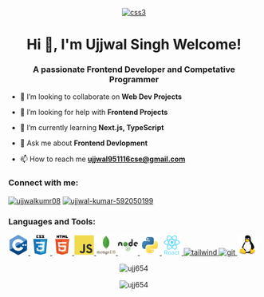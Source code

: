 <p align="center"> <a href="https://www.w3schools.com/css/" target="_blank" rel="noreferrer"> <img src="https://raw.githubusercontent.com/halfrost/halfrost/master/icons/header_.png" alt="css3" width="100%" height="150"/> </a> </p>

<h1 align="center">Hi 👋, I'm Ujjwal Singh Welcome!</h1>
<h3 align="center">A passionate Frontend Developer and Competative Programmer</h3>


 
- 👯 I’m looking to collaborate on **Web Dev Projects**

- 🤝 I’m looking for help with **Frontend Projects**

- 🌱 I’m currently learning **Next.js, TypeScript**
  
- 💬 Ask me about **Frontend Devlopment**

- 📫 How to reach me **ujjwal951116cse@gmail.com**

<h3 align="left">Connect with me:</h3>
<p align="left">
<a href="https://twitter.com/ujjwalkumr08" target="blank"><img align="center" src="https://raw.githubusercontent.com/rahuldkjain/github-profile-readme-generator/master/src/images/icons/Social/twitter.svg" alt="ujjwalkumr08" height="30" width="40" /></a>
<a href="https://linkedin.com/in/ujjwal-kumar-592050199" target="blank"><img align="center" src="https://raw.githubusercontent.com/rahuldkjain/github-profile-readme-generator/master/src/images/icons/Social/linked-in-alt.svg" alt="ujjwal-kumar-592050199" height="30" width="40" /></a>
</p>

<h3 align="left">Languages and Tools:</h3>
<p align="left"> <a href="https://www.w3schools.com/cpp/" target="_blank" rel="noreferrer"> <img src="https://raw.githubusercontent.com/devicons/devicon/master/icons/cplusplus/cplusplus-original.svg" alt="cplusplus" width="40" height="40"/> </a> 
  <a href="https://www.w3schools.com/css/" target="_blank" rel="noreferrer"> <img src="https://raw.githubusercontent.com/devicons/devicon/master/icons/css3/css3-original-wordmark.svg" alt="css3" width="40" height="40"/> </a>  
  <a href="https://www.w3.org/html/" target="_blank" rel="noreferrer"> <img src="https://raw.githubusercontent.com/devicons/devicon/master/icons/html5/html5-original-wordmark.svg" alt="html5" width="40" height="40"/> </a> 
  <a href="https://developer.mozilla.org/en-US/docs/Web/JavaScript" target="_blank" rel="noreferrer"> <img src="https://raw.githubusercontent.com/devicons/devicon/master/icons/javascript/javascript-original.svg" alt="javascript" width="40" height="40"/> </a>
  <a href="https://www.mongodb.com/" target="_blank" rel="noreferrer"> <img src="https://raw.githubusercontent.com/devicons/devicon/master/icons/mongodb/mongodb-original-wordmark.svg" alt="mongodb" width="40" height="40"/> </a> 
  <a href="https://nodejs.org" target="_blank" rel="noreferrer"> <img src="https://raw.githubusercontent.com/devicons/devicon/master/icons/nodejs/nodejs-original-wordmark.svg" alt="nodejs" width="40" height="40"/> </a> 
  <a href="https://www.python.org" target="_blank" rel="noreferrer"> <img src="https://raw.githubusercontent.com/devicons/devicon/master/icons/python/python-original.svg" alt="python" width="40" height="40"/> </a> 
  <a href="https://reactjs.org/" target="_blank" rel="noreferrer"> <img src="https://raw.githubusercontent.com/devicons/devicon/master/icons/react/react-original-wordmark.svg" alt="react" width="40" height="40"/> </a> 
  <a href="https://tailwindcss.com/" target="_blank" rel="noreferrer"> <img src="https://www.vectorlogo.zone/logos/tailwindcss/tailwindcss-icon.svg" alt="tailwind" width="40" height="40"/> </a>
  <a href="https://git-scm.com/" target="_blank" rel="noreferrer"> <img src="https://www.vectorlogo.zone/logos/git-scm/git-scm-icon.svg" alt="git" width="40" height="40"/> </a> 
  <a href="https://www.linux.org/" target="_blank" rel="noreferrer"> <img src="https://raw.githubusercontent.com/devicons/devicon/master/icons/linux/linux-original.svg" alt="linux" width="40" height="40"/> </a> 
  </p>
 <div align="center">
<p><img align="center" src="https://github-readme-streak-stats.herokuapp.com/?user=ujj654&theme=dark" alt="ujj654" /></p>
<p><img align="center" src="https://github-readme-stats.vercel.app/api/top-langs?username=ujj654&show_icons=true&locale=en&layout=compact&theme=dark" alt="ujj654" /></p>
</div>

